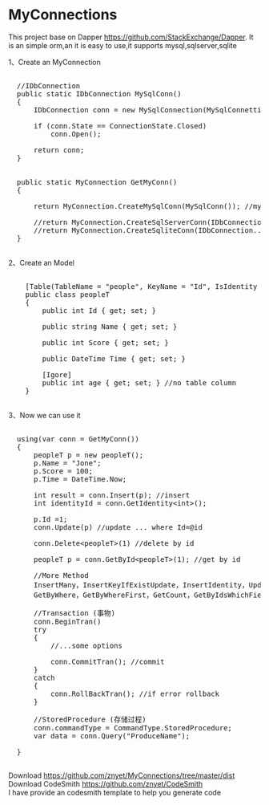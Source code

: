 # MyConnections
This  project base on Dapper https://github.com/StackExchange/Dapper.
It is an simple orm,an it is easy to use,it supports mysql,sqlserver,sqlite

1、Create an MyConnection
<pre>

  //IDbConnection
  public static IDbConnection MySqlConn()
  {
      IDbConnection conn = new MySqlConnection(MySqlConnettionString);

      if (conn.State == ConnectionState.Closed)
          conn.Open();

      return conn;
  }
  
  
  public static MyConnection GetMyConn()
  {
      
      return MyConnection.CreateMySqlConn(MySqlConn()); //mysql
      
      //return MyConnection.CreateSqlServerConn(IDbConnection...); //sqlserver
      //return MyConnection.CreateSqliteConn(IDbConnection...); //sqlite
  }

</pre>

2、Create an Model
<pre>

    [Table(TableName = "people", KeyName = "Id", IsIdentity = true)]
    public class peopleT
    {
        public int Id { get; set; }

        public string Name { get; set; }

        public int Score { get; set; }

        public DateTime Time { get; set; }

        [Igore]
        public int age { get; set; } //no table column
    }
    
</pre>

3、Now we can use it
<pre>

  using(var conn = GetMyConn())
  {
      peopleT p = new peopleT();
      p.Name = "Jone";
      p.Score = 100;
      p.Time = DateTime.Now;
      
      int result = conn.Insert(p); //insert
      int identityId = conn.GetIdentity&lt;int&gt;();
      
      p.Id =1;
      conn.Update(p) //update ... where Id=@id
      
      conn.Delete&lt;peopleT&gt;(1) //delete by id
      
      peopleT p = conn.GetById&lt;peopleT&gt;(1); //get by id
      
      //More Method
      InsertMany，InsertKeyIfExistUpdate，InsertIdentity，Update，UpdateByWhere，DeleteByIds，DeleteAll，GetAll
      GetByWhere，GetByWhereFirst，GetCount，GetByIdsWhichField，GetBySkipTake，GetByPage......
      
      //Transaction (事物)
      conn.BeginTran()
      try
      {
          //...some options
          
          conn.CommitTran(); //commit
      }
      catch
      {
          conn.RollBackTran(); //if error rollback
      }
      
      //StoredProcedure (存储过程)
      conn.commandType = CommandType.StoredProcedure;
      var data = conn.Query("ProduceName");
      
  }

</pre>

Download  https://github.com/znyet/MyConnections/tree/master/dist  <br/>
Download CodeSmith https://github.com/znyet/CodeSmith
<br>
I have provide an codesmith template to help you generate code
